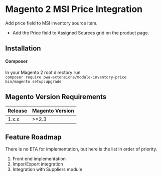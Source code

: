 # Magento 2 MSI Price Integration

Add price field to MSI inventory source item.

* Add the Price field to Assigned Sources grid on the product page. 


## Installation
#### Composer
In your Magento 2 root directory run  
`composer require pwa-extensions/module-inventory-price`  
`bin/magento setup:upgrade`  

## Magento Version Requirements
| Release | Magento Version |
| ------- | --------------- |
| 1.x.x   | >=2.3           |


## Feature Roadmap
There is no ETA for implementation, but here is the list in order of priority.
1. Front end implementation
2. Impor/Export integration
3. Integration with Suppliers module 
